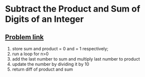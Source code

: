 <h1>Subtract the Product and Sum of Digits of an Integer</h1>
<h2><a href="https://leetcode.com/problems/subtract-the-product-and-sum-of-digits-of-an-integer/description/" target="_blank" >Problem link</a></h2>

1. store sum and product = 0 and = 1 respectively;
2. run a loop for n>0 
3. add the last number to sum and multiply last number to product
4. update the number by dividing it by 10
5. return diff of product and sum
